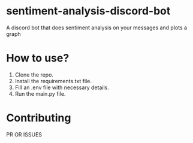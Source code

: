 # sentiment-analysis-discord-bot
A discord bot that does sentiment analysis on your messages and plots a graph

# How to use?
1. Clone the repo.
2. Install the requirements.txt file.
3. Fill an .env file with necessary details.
4. Run the main.py file.

# Contributing
PR OR ISSUES
